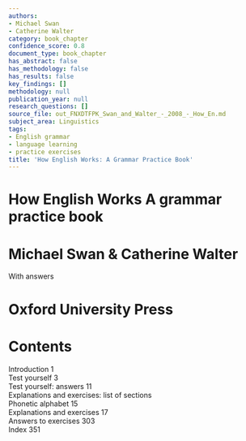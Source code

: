 ```yaml
---
authors:
- Michael Swan
- Catherine Walter
category: book_chapter
confidence_score: 0.8
document_type: book_chapter
has_abstract: false
has_methodology: false
has_results: false
key_findings: []
methodology: null
publication_year: null
research_questions: []
source_file: out_FNXDTFPK_Swan_and_Walter_-_2008_-_How_En.md
subject_area: Linguistics
tags:
- English grammar
- language learning
- practice exercises
title: 'How English Works: A Grammar Practice Book'
---
```


# How English Works A grammar practice book

# Michael Swan & Catherine Walter

With answers

# Oxford University Press

# Contents

Introduction 1   
Test yourself 3   
Test yourself: answers 11   
Explanations and exercises: list of sections   
Phonetic alphabet 15   
Explanations and exercises 17   
Answers to exercises 303   
Index 351